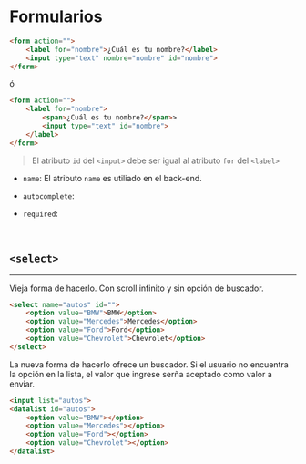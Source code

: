 # Formularios

```html
<form action="">
    <label for="nombre">¿Cuál es tu nombre?</label>
    <input type="text" nombre="nombre" id="nombre">
</form>
```

ó

```html
<form action="">
    <label for="nombre">
        <span>¿Cuál es tu nombre?</span>>
        <input type="text" id="nombre">
    </label>
</form>
```

>El atributo `id` del `<input>` debe ser igual al atributo `for` del `<label>`

* `name`: El atributo `name` es utiliado en el back-end.

* `autocomplete`:

* `required`:

<br>

## `<select>`

---

Vieja forma de hacerlo. Con scroll infinito y sin opción de buscador.

```html
<select name="autos" id="">
    <option value="BMW">BMW</option>
    <option value="Mercedes">Mercedes</option>
    <option value="Ford">Ford</option>
    <option value="Chevrolet">Chevrolet</option>
</select>
```

La nueva forma de hacerlo ofrece un buscador. Si el usuario no encuentra la opción en la lista, el valor que ingrese serña aceptado como valor a enviar.

```html
<input list="autos">
<datalist id="autos">
    <option value="BMW"></option>
    <option value="Mercedes"></option>
    <option value="Ford"></option>
    <option value="Chevrolet"></option>
</datalist>
```
